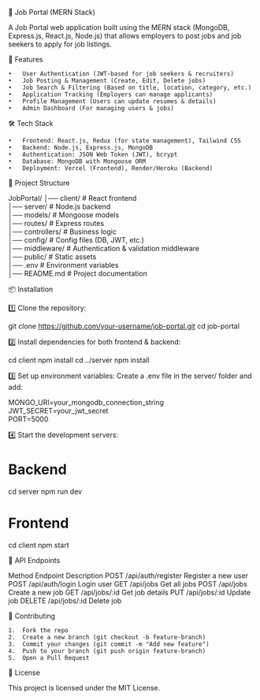 

🏢 Job Portal (MERN Stack)

A Job Portal web application built using the MERN stack (MongoDB, Express.js, React.js, Node.js) that allows employers to post jobs and job seekers to apply for job listings.

🚀 Features

	•	User Authentication (JWT-based for job seekers & recruiters)
	•	Job Posting & Management (Create, Edit, Delete jobs)
	•	Job Search & Filtering (Based on title, location, category, etc.)
	•	Application Tracking (Employers can manage applicants)
	•	Profile Management (Users can update resumes & details)
	•	Admin Dashboard (For managing users & jobs)

🛠 Tech Stack

	•	Frontend: React.js, Redux (for state management), Tailwind CSS
	•	Backend: Node.js, Express.js, MongoDB
	•	Authentication: JSON Web Token (JWT), bcrypt
	•	Database: MongoDB with Mongoose ORM
	•	Deployment: Vercel (Frontend), Render/Heroku (Backend)

📂 Project Structure

JobPortal/
│── client/        # React frontend  
│── server/        # Node.js backend  
│── models/        # Mongoose models  
│── routes/        # Express routes  
│── controllers/   # Business logic  
│── config/        # Config files (DB, JWT, etc.)  
│── middleware/    # Authentication & validation middleware  
│── public/        # Static assets  
│── .env           # Environment variables  
│── README.md      # Project documentation  

📦 Installation

1️⃣ Clone the repository:

git clone https://github.com/your-username/job-portal.git
cd job-portal

2️⃣ Install dependencies for both frontend & backend:

cd client
npm install
cd ../server
npm install

3️⃣ Set up environment variables:
Create a .env file in the server/ folder and add:

MONGO_URI=your_mongodb_connection_string  
JWT_SECRET=your_jwt_secret  
PORT=5000  

4️⃣ Start the development servers:

# Backend
cd server
npm run dev

# Frontend
cd client
npm start

🚀 API Endpoints

Method	Endpoint	Description
POST	/api/auth/register	Register a new user
POST	/api/auth/login	Login user
GET	/api/jobs	Get all jobs
POST	/api/jobs	Create a new job
GET	/api/jobs/:id	Get job details
PUT	/api/jobs/:id	Update job
DELETE	/api/jobs/:id	Delete job

🤝 Contributing

	1.	Fork the repo
	2.	Create a new branch (git checkout -b feature-branch)
	3.	Commit your changes (git commit -m "Add new feature")
	4.	Push to your branch (git push origin feature-branch)
	5.	Open a Pull Request

📜 License

This project is licensed under the MIT License.
